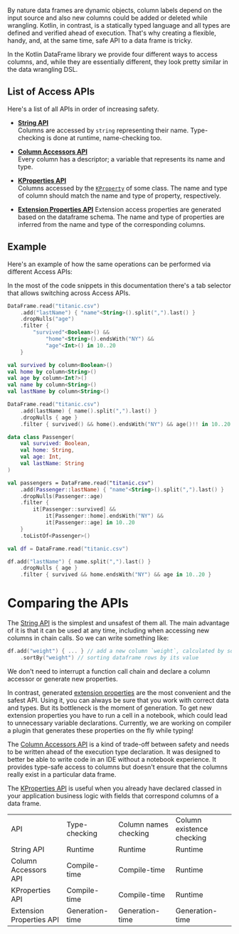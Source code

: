 [//]: # (title: Access APIs)

<!---IMPORT org.jetbrains.kotlinx.dataframe.samples.api.ApiLevels-->

By nature data frames are dynamic objects, column labels depend on the input source and also new columns could be added
or deleted while wrangling. Kotlin, in contrast, is a statically typed language and all types are defined and verified
ahead of execution. That's why creating a flexible, handy, and, at the same time, safe API to a data frame is tricky.

In the Kotlin DataFrame library we provide four different ways to access columns, and, while they are essentially different, they
look pretty similar in the data wrangling DSL.

## List of Access APIs

Here's a list of all APIs in order of increasing safety.

* [**String API**](stringApi.md) <br/>
  Columns are accessed by `string` representing their name. Type-checking is done at runtime, name-checking too.

* [**Column Accessors API**](columnAccessorsApi.md) <br/>
  Every column has a descriptor; a variable that represents its name and type.

* [**KProperties API**](KPropertiesApi.md) <br/>
  Columns accessed by the [`KProperty`](https://kotlinlang.org/docs/reflection.html#property-references) of some class.
  The name and type of column should match the name and type of property, respectively.

* [**Extension Properties API**](extensionPropertiesApi.md)
  Extension access properties are generated based on the dataframe schema. The name and type of properties are inferred
  from the name and type of the corresponding columns.

## Example

Here's an example of how the same operations can be performed via different Access APIs:

<note>
In the most of the code snippets in this documentation there's a tab selector that allows switching across Access APIs.
</note>

<tabs>

<tab title="String API">

<!---FUN strings-->

```kotlin
DataFrame.read("titanic.csv")
    .add("lastName") { "name"<String>().split(",").last() }
    .dropNulls("age")
    .filter {
        "survived"<Boolean>() &&
            "home"<String>().endsWith("NY") &&
            "age"<Int>() in 10..20
    }
```

<!---END-->

</tab>

<tab title="Column Accessors API">

<!---FUN accessors3-->

```kotlin
val survived by column<Boolean>()
val home by column<String>()
val age by column<Int?>()
val name by column<String>()
val lastName by column<String>()

DataFrame.read("titanic.csv")
    .add(lastName) { name().split(",").last() }
    .dropNulls { age }
    .filter { survived() && home().endsWith("NY") && age()!! in 10..20 }
```

<!---END-->

</tab>

<tab title = "KProperties API">

<!---FUN kproperties1-->

```kotlin
data class Passenger(
    val survived: Boolean,
    val home: String,
    val age: Int,
    val lastName: String
)

val passengers = DataFrame.read("titanic.csv")
    .add(Passenger::lastName) { "name"<String>().split(",").last() }
    .dropNulls(Passenger::age)
    .filter {
        it[Passenger::survived] &&
            it[Passenger::home].endsWith("NY") &&
            it[Passenger::age] in 10..20
    }
    .toListOf<Passenger>()
```

<!---END-->

</tab>

<tab title = "Extension Properties API">

<!---FUN extensionProperties1-->

```kotlin
val df = DataFrame.read("titanic.csv")
```

<!---END-->

<!---FUN extensionProperties2-->

```kotlin
df.add("lastName") { name.split(",").last() }
    .dropNulls { age }
    .filter { survived && home.endsWith("NY") && age in 10..20 }
```

<!---END-->

</tab>

</tabs>

# Comparing the APIs

The [String API](stringApi.md) is the simplest and unsafest of them all. The main advantage of it is that it can be
used at any time, including when accessing new columns in chain calls. So we can write something like:

```kotlin
df.add("weight") { ... } // add a new column `weight`, calculated by some expression
    .sortBy("weight") // sorting dataframe rows by its value
```

We don't need to interrupt a function call chain and declare a column accessor or generate new properties.

In contrast, generated [extension properties](extensionPropertiesApi.md) are the most convenient and the safest API. 
Using it, you can always be sure that you work with correct data and types. 
But its bottleneck is the moment of generation. 
To get new extension properties you have to run a cell in a notebook, 
which could lead to unnecessary variable declarations.
Currently, we are working on compiler a plugin that generates these properties on the fly while typing!

The [Column Accessors API](columnAccessorsApi.md) is a kind of trade-off between safety and needs to be written ahead of
the execution type declaration. It was designed to better be able to write code in an IDE without a notebook experience. 
It provides type-safe access to columns but doesn't ensure that the columns really exist in a particular data frame.

The [KProperties API](KPropertiesApi.md) is useful when you already have declared classed in your application business
logic with fields that correspond columns of a data frame.

<table>
    <tr>
        <td> API </td>
        <td> Type-checking </td>
        <td> Column names checking </td>
        <td> Column existence checking </td>
    </tr>
    <tr>
        <td> String API </td>
        <td> Runtime </td>
        <td> Runtime </td>
        <td> Runtime </td>
    </tr>
    <tr>
        <td> Column Accessors API </td>
        <td> Compile-time </td>
        <td> Compile-time </td>
        <td> Runtime </td>
    </tr>
    <tr>
        <td> KProperties API </td>
        <td> Compile-time </td>
        <td> Compile-time </td>
        <td> Runtime </td>
    </tr>
    <tr>
        <td> Extension Properties API </td>
        <td> Generation-time </td>
        <td> Generation-time </td>
        <td> Generation-time </td>
    </tr>
</table>
